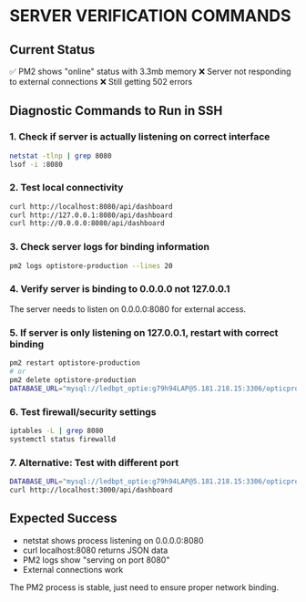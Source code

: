 # SERVER VERIFICATION COMMANDS

## Current Status
✅ PM2 shows "online" status with 3.3mb memory
❌ Server not responding to external connections
❌ Still getting 502 errors

## Diagnostic Commands to Run in SSH

### 1. Check if server is actually listening on correct interface
```bash
netstat -tlnp | grep 8080
lsof -i :8080
```

### 2. Test local connectivity
```bash
curl http://localhost:8080/api/dashboard
curl http://127.0.0.1:8080/api/dashboard
curl http://0.0.0.0:8080/api/dashboard
```

### 3. Check server logs for binding information
```bash
pm2 logs optistore-production --lines 20
```

### 4. Verify server is binding to 0.0.0.0 not 127.0.0.1
The server needs to listen on 0.0.0.0:8080 for external access.

### 5. If server is only listening on 127.0.0.1, restart with correct binding
```bash
pm2 restart optistore-production
# or
pm2 delete optistore-production
DATABASE_URL="mysql://ledbpt_optie:g79h94LAP@5.181.218.15:3306/opticpro" PORT=8080 HOST=0.0.0.0 pm2 start "node --loader tsx/esm server/index.ts" --name optistore-production
```

### 6. Test firewall/security settings
```bash
iptables -L | grep 8080
systemctl status firewalld
```

### 7. Alternative: Test with different port
```bash
DATABASE_URL="mysql://ledbpt_optie:g79h94LAP@5.181.218.15:3306/opticpro" PORT=3000 pm2 start "node --loader tsx/esm server/index.ts" --name optistore-test
curl http://localhost:3000/api/dashboard
```

## Expected Success
- netstat shows process listening on 0.0.0.0:8080
- curl localhost:8080 returns JSON data
- PM2 logs show "serving on port 8080"
- External connections work

The PM2 process is stable, just need to ensure proper network binding.